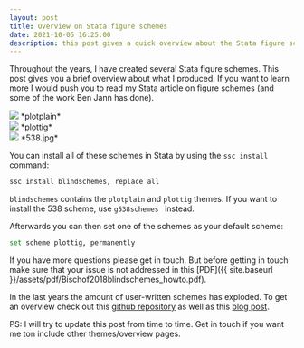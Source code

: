 ```yaml
---
layout: post
title: Overview on Stata figure schemes  
date: 2021-10-05 16:25:00
description: this post gives a quick overview about the Stata figure schemes I've produced over the years
---
```


Throughout the years, I have created several Stata figure schemes. This post gives you a brief overview about what I produced. If you want to learn more I would push you to read my Stata article on figure schemes (and some of the work Ben Jann has done). 

<div class="row mt-3">
    <div class="col-sm mt-3 mt-md-0">
        <img class="img-fluid rounded z-depth-1" src="{{ site.baseurl }}/assets/img/plotplain.png">
        *plotplain*
    </div>
    <div class="col-sm mt-3 mt-md-0">
        <img class="img-fluid rounded z-depth-1" src="{{ site.baseurl }}/assets/img/plottig.png">
        *plottig*
    </div>
    <div class="col-sm mt-3 mt-md-0">
        <img class="img-fluid rounded z-depth-1" src="{{ site.baseurl }}/assets/img/538.jpg">
        *538.jpg*
    </div>
</div>


You can install all of these schemes in Stata by using the `ssc install` command: 
```bash
ssc install blindschemes, replace all 
```
`blindschemes` contains the `plotplain` and `plottig` themes. If you want to install the 538 scheme, use `g538schemes ` instead. 

Afterwards you can then set one of the schemes as your default scheme: 
```bash
set scheme plottig, permanently
```

If you have more questions please get in touch. But before getting in touch make sure that your issue is not addressed in this [PDF]({{ site.baseurl }}/assets/pdf/Bischof2018blindschemes_howto.pdf).

In the last years the amount of user-written schemes has exploded. To get an overview check out this <a href="https://github.com/asjadnaqvi/Stata-schemes">github repository</a> as well as this <a href="https://medium.com/the-stata-guide/stata-schemes-5ef99d099585">blog post</a>.

PS: I will try to update this post from time to time. Get in touch if you want me ton include other themes/overview pages. 


